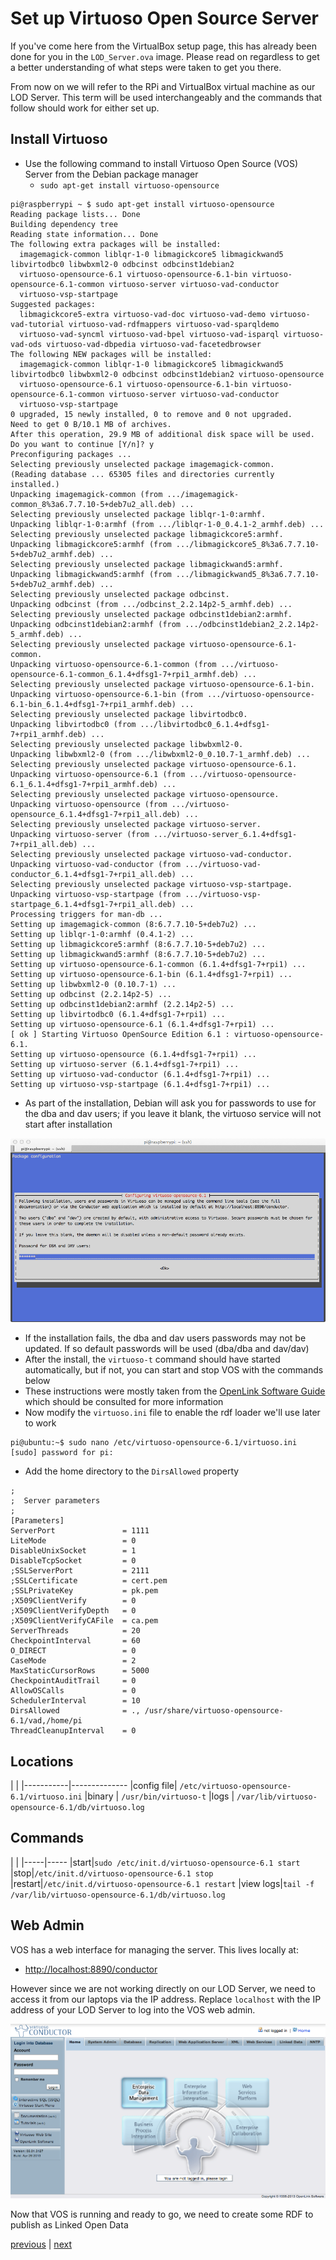 Set up Virtuoso Open Source Server
==================================

If you've come here from the VirtualBox setup page, this has already been done for you in the `LOD_Server.ova` image. Please read on regardless to get a better understanding of what steps were taken to get you there.

From now on we will refer to the RPi and VirtualBox virtual machine as our LOD Server. This term will be used interchangeably and the commands that follow should work for either set up.

Install Virtuoso
----------------

+ Use the following command to install Virtuoso Open Source (VOS) Server from the Debian package manager
	+ `sudo apt-get install virtuoso-opensource`

```
pi@raspberrypi ~ $ sudo apt-get install virtuoso-opensource
Reading package lists... Done
Building dependency tree       
Reading state information... Done
The following extra packages will be installed:
  imagemagick-common liblqr-1-0 libmagickcore5 libmagickwand5 libvirtodbc0 libwbxml2-0 odbcinst odbcinst1debian2
  virtuoso-opensource-6.1 virtuoso-opensource-6.1-bin virtuoso-opensource-6.1-common virtuoso-server virtuoso-vad-conductor
  virtuoso-vsp-startpage
Suggested packages:
  libmagickcore5-extra virtuoso-vad-doc virtuoso-vad-demo virtuoso-vad-tutorial virtuoso-vad-rdfmappers virtuoso-vad-sparqldemo
  virtuoso-vad-syncml virtuoso-vad-bpel virtuoso-vad-isparql virtuoso-vad-ods virtuoso-vad-dbpedia virtuoso-vad-facetedbrowser
The following NEW packages will be installed:
  imagemagick-common liblqr-1-0 libmagickcore5 libmagickwand5 libvirtodbc0 libwbxml2-0 odbcinst odbcinst1debian2 virtuoso-opensource
  virtuoso-opensource-6.1 virtuoso-opensource-6.1-bin virtuoso-opensource-6.1-common virtuoso-server virtuoso-vad-conductor
  virtuoso-vsp-startpage
0 upgraded, 15 newly installed, 0 to remove and 0 not upgraded.
Need to get 0 B/10.1 MB of archives.
After this operation, 29.9 MB of additional disk space will be used.
Do you want to continue [Y/n]? y
Preconfiguring packages ...
Selecting previously unselected package imagemagick-common.
(Reading database ... 65305 files and directories currently installed.)
Unpacking imagemagick-common (from .../imagemagick-common_8%3a6.7.7.10-5+deb7u2_all.deb) ...
Selecting previously unselected package liblqr-1-0:armhf.
Unpacking liblqr-1-0:armhf (from .../liblqr-1-0_0.4.1-2_armhf.deb) ...
Selecting previously unselected package libmagickcore5:armhf.
Unpacking libmagickcore5:armhf (from .../libmagickcore5_8%3a6.7.7.10-5+deb7u2_armhf.deb) ...
Selecting previously unselected package libmagickwand5:armhf.
Unpacking libmagickwand5:armhf (from .../libmagickwand5_8%3a6.7.7.10-5+deb7u2_armhf.deb) ...
Selecting previously unselected package odbcinst.
Unpacking odbcinst (from .../odbcinst_2.2.14p2-5_armhf.deb) ...
Selecting previously unselected package odbcinst1debian2:armhf.
Unpacking odbcinst1debian2:armhf (from .../odbcinst1debian2_2.2.14p2-5_armhf.deb) ...
Selecting previously unselected package virtuoso-opensource-6.1-common.
Unpacking virtuoso-opensource-6.1-common (from .../virtuoso-opensource-6.1-common_6.1.4+dfsg1-7+rpi1_armhf.deb) ...
Selecting previously unselected package virtuoso-opensource-6.1-bin.
Unpacking virtuoso-opensource-6.1-bin (from .../virtuoso-opensource-6.1-bin_6.1.4+dfsg1-7+rpi1_armhf.deb) ...
Selecting previously unselected package libvirtodbc0.
Unpacking libvirtodbc0 (from .../libvirtodbc0_6.1.4+dfsg1-7+rpi1_armhf.deb) ...
Selecting previously unselected package libwbxml2-0.
Unpacking libwbxml2-0 (from .../libwbxml2-0_0.10.7-1_armhf.deb) ...
Selecting previously unselected package virtuoso-opensource-6.1.
Unpacking virtuoso-opensource-6.1 (from .../virtuoso-opensource-6.1_6.1.4+dfsg1-7+rpi1_armhf.deb) ...
Selecting previously unselected package virtuoso-opensource.
Unpacking virtuoso-opensource (from .../virtuoso-opensource_6.1.4+dfsg1-7+rpi1_all.deb) ...
Selecting previously unselected package virtuoso-server.
Unpacking virtuoso-server (from .../virtuoso-server_6.1.4+dfsg1-7+rpi1_all.deb) ...
Selecting previously unselected package virtuoso-vad-conductor.
Unpacking virtuoso-vad-conductor (from .../virtuoso-vad-conductor_6.1.4+dfsg1-7+rpi1_all.deb) ...
Selecting previously unselected package virtuoso-vsp-startpage.
Unpacking virtuoso-vsp-startpage (from .../virtuoso-vsp-startpage_6.1.4+dfsg1-7+rpi1_all.deb) ...
Processing triggers for man-db ...
Setting up imagemagick-common (8:6.7.7.10-5+deb7u2) ...
Setting up liblqr-1-0:armhf (0.4.1-2) ...
Setting up libmagickcore5:armhf (8:6.7.7.10-5+deb7u2) ...
Setting up libmagickwand5:armhf (8:6.7.7.10-5+deb7u2) ...
Setting up virtuoso-opensource-6.1-common (6.1.4+dfsg1-7+rpi1) ...
Setting up virtuoso-opensource-6.1-bin (6.1.4+dfsg1-7+rpi1) ...
Setting up libwbxml2-0 (0.10.7-1) ...
Setting up odbcinst (2.2.14p2-5) ...
Setting up odbcinst1debian2:armhf (2.2.14p2-5) ...
Setting up libvirtodbc0 (6.1.4+dfsg1-7+rpi1) ...
Setting up virtuoso-opensource-6.1 (6.1.4+dfsg1-7+rpi1) ...
[ ok ] Starting Virtuoso OpenSource Edition 6.1 : virtuoso-opensource-6.1.
Setting up virtuoso-opensource (6.1.4+dfsg1-7+rpi1) ...
Setting up virtuoso-server (6.1.4+dfsg1-7+rpi1) ...
Setting up virtuoso-vad-conductor (6.1.4+dfsg1-7+rpi1) ...
Setting up virtuoso-vsp-startpage (6.1.4+dfsg1-7+rpi1) ...
```

+ As part of the installation, Debian will ask you for passwords to use for the dba and dav users; if you leave it blank, the virtuoso service will not start after installation

![VOS install screenshot](images/vos-install.png "VOS install screenshot")

+ If the installation fails, the dba and dav users passwords may not be updated. If so default passwords will be used (dba/dba and dav/dav)
+ After the install, the `virtuoso-t` command should have started automatically, but if not, you can start and stop VOS with the commands below
+ These instructions were mostly taken from the [OpenLink Software Guide](http://virtuoso.openlinksw.com/dataspace/doc/dav/wiki/Main/VOSDebianNotes) which should be consulted for more information
+ Now modify the `virtuoso.ini` file to enable the rdf loader we'll use later to work

```
pi@ubuntu:~$ sudo nano /etc/virtuoso-opensource-6.1/virtuoso.ini
[sudo] password for pi:
```

+ Add the home directory to the `DirsAllowed` property

```
;
;  Server parameters
;
[Parameters]
ServerPort               = 1111
LiteMode                 = 0
DisableUnixSocket        = 1
DisableTcpSocket         = 0
;SSLServerPort           = 2111
;SSLCertificate          = cert.pem
;SSLPrivateKey           = pk.pem
;X509ClientVerify        = 0
;X509ClientVerifyDepth   = 0
;X509ClientVerifyCAFile  = ca.pem
ServerThreads            = 20
CheckpointInterval       = 60
O_DIRECT                 = 0
CaseMode                 = 2
MaxStaticCursorRows      = 5000
CheckpointAuditTrail     = 0
AllowOSCalls             = 0
SchedulerInterval        = 10
DirsAllowed              = ., /usr/share/virtuoso-opensource-6.1/vad,/home/pi
ThreadCleanupInterval    = 0
```

Locations
---------
|           |
|-----------|--------------
|config file| `/etc/virtuoso-opensource-6.1/virtuoso.ini`
|binary     | `/usr/bin/virtuoso-t`
|logs       | `/var/lib/virtuoso-opensource-6.1/db/virtuoso.log`

Commands
--------
|     |
|-----|-----
|start|`sudo /etc/init.d/virtuoso-opensource-6.1 start`
|stop|`/etc/init.d/virtuoso-opensource-6.1 stop`
|restart|`/etc/init.d/virtuoso-opensource-6.1 restart`
|view logs|`tail -f /var/lib/virtuoso-opensource-6.1/db/virtuoso.log`

Web Admin
---------

VOS has a web interface for managing the server. This lives locally at:

+ <http://localhost:8890/conductor>

However since we are not working directly on our LOD Server, we need to access it from our laptops via the IP address. Replace `localhost` with the IP address of your LOD Server to log into the VOS web admin.

![VOS Conductor landing page](images/vos-conductor.png "VOS Conductor landing page")

Now that VOS is running and ready to go, we need to create some RDF to publish as Linked Open Data

[previous](1-set-up-rpi.md) | [next](4-create-rdf.md)
